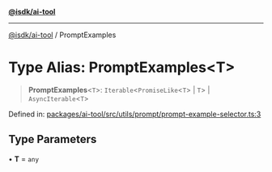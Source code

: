 [**@isdk/ai-tool**](../README.md)

***

[@isdk/ai-tool](../globals.md) / PromptExamples

# Type Alias: PromptExamples\<T\>

> **PromptExamples**\<`T`\>: `Iterable`\<`PromiseLike`\<`T`\> \| `T`\> \| `AsyncIterable`\<`T`\>

Defined in: [packages/ai-tool/src/utils/prompt/prompt-example-selector.ts:3](https://github.com/isdk/ai-tool.js/blob/7135b3a67072644f21685b76900b7f351401749e/src/utils/prompt/prompt-example-selector.ts#L3)

## Type Parameters

• **T** = `any`
